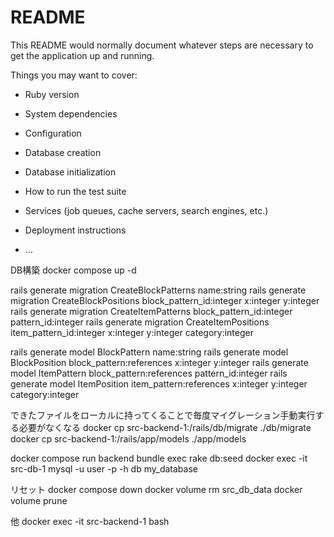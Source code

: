 # README

This README would normally document whatever steps are necessary to get the
application up and running.

Things you may want to cover:

* Ruby version

* System dependencies

* Configuration

* Database creation

* Database initialization

* How to run the test suite

* Services (job queues, cache servers, search engines, etc.)

* Deployment instructions

* ...

DB構築
docker compose up -d

rails generate migration CreateBlockPatterns name:string
rails generate migration CreateBlockPositions block_pattern_id:integer x:integer y:integer
rails generate migration CreateItemPatterns block_pattern_id:integer pattern_id:integer
rails generate migration CreateItemPositions item_pattern_id:integer x:integer y:integer category:integer

rails generate model BlockPattern name:string
rails generate model BlockPosition block_pattern:references x:integer y:integer
rails generate model ItemPattern block_pattern:references pattern_id:integer
rails generate model ItemPosition item_pattern:references x:integer y:integer category:integer

できたファイルをローカルに持ってくることで毎度マイグレーション手動実行する必要がなくなる
docker cp src-backend-1:/rails/db/migrate ./db/migrate
docker cp src-backend-1:/rails/app/models ./app/models

docker compose run backend bundle exec rake db:seed
docker exec -it src-db-1 mysql -u user -p -h db my_database

リセット
docker compose down
docker volume rm src_db_data
docker volume prune

他
docker exec -it src-backend-1 bash